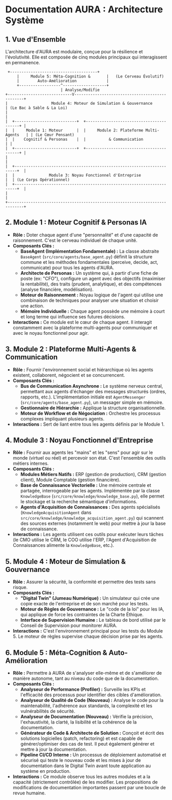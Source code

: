 # Documentation AURA : Architecture Système

## 1. Vue d'Ensemble

L'architecture d'AURA est modulaire, conçue pour la résilience et l'évolutivité. Elle est composée de cinq modules principaux qui interagissent en permanence.

```
 +--------------------------------------+
     |     Module 5: Méta-Cognition &       |   (Le Cerveau Évolutif)
     |        Auto-Amélioration             |
     +------------------^-------------------+
                        | Analyse/Modifie
+----------------------------V------------------------------------------------+
|                   Module 4: Moteur de Simulation & Gouvernance              | (Le Bac à Sable & La Loi)
|                                                                             |
|  +---------------------------+  +-----------------------------------------+ |
|  |     Module 1: Moteur      |  |     Module 2: Plateforme Multi-Agents   | | (Le Cœur Pensant)
|  |    Cognitif & Personas    |  |          & Communication                | |
|  +---------------------------+  +-----------------------------------------+ |
|                                                                             |
|  +-----------------------------------------------------------------------+  |
|  |               Module 3: Noyau Fonctionnel d'Entreprise                |  | (Le Corps Opérationnel)
|  +-----------------------------------------------------------------------+  |
|                                                                             |
+-----------------------------------------------------------------------------+
```

## 2. Module 1 : Moteur Cognitif & Personas IA

*   **Rôle :** Doter chaque agent d'une "personnalité" et d'une capacité de raisonnement. C'est le cerveau individuel de chaque unité.
*   **Composants Clés :**
    *   **BaseAgent (Implémentation Fondamentale) :** La classe abstraite `BaseAgent` (`src/core/agents/base_agent.py`) définit la structure commune et les méthodes fondamentales (perceive, decide, act, communicate) pour tous les agents d'AURA.
    *   **Architecte de Personas :** Un système qui, à partir d'une fiche de poste (ex: "CFO"), configure un agent avec des objectifs (maximiser la rentabilité), des traits (prudent, analytique), et des compétences (analyse financière, modélisation).
    *   **Moteur de Raisonnement :** Noyau logique de l'agent qui utilise une combinaison de techniques pour analyser une situation et choisir une action.
    *   **Mémoire Individuelle :** Chaque agent possède une mémoire à court et long terme qui influence ses futures décisions.
*   **Interactions :** Ce module est le cœur de chaque agent. Il interagit constamment avec la plateforme multi-agents pour communiquer et avec le noyau fonctionnel pour agir.

## 3. Module 2 : Plateforme Multi-Agents & Communication

*   **Rôle :** Fournir l'environnement social et hiérarchique où les agents existent, collaborent, négocient et se concurrencent.
*   **Composants Clés :**
    *   **Bus de Communication Asynchrone :** Le système nerveux central, permettant aux agents d'échanger des messages structurés (ordres, rapports, etc.). L'implémentation initiale est `AgentMessenger` (`src/core/agents/base_agent.py`), un messager simple en mémoire.
    *   **Gestionnaire de Hiérarchie :** Applique la structure organisationnelle.
    *   **Moteur de Workflow et de Négociation :** Orchestre les processus complexes impliquant plusieurs agents.
*   **Interactions :** Sert de liant entre tous les agents définis par le Module 1.

## 4. Module 3 : Noyau Fonctionnel d'Entreprise

*   **Rôle :** Fournir aux agents les "mains" et les "sens" pour agir sur le monde (virtuel ou réel) et percevoir son état. C'est l'ensemble des outils métiers internes.
*   **Composants Clés :**
    *   **Modules Métiers Natifs :** ERP (gestion de production), CRM (gestion client), Module Comptable (gestion financière).
    *   **Base de Connaissance Vectorielle :** Une mémoire centrale et partagée, interrogeable par les agents. Implémentée par la classe `KnowledgeBase` (`src/core/knowledge/knowledge_base.py`), elle permet le stockage et la recherche sémantique d'informations.
    *   **Agents d'Acquisition de Connaissances :** Des agents spécialisés (`KnowledgeAcquisitionAgent` dans `src/core/knowledge/knowledge_acquisition_agent.py`) qui scannent des sources externes (notamment le web) pour mettre à jour la base de connaissance.
*   **Interactions :** Les agents utilisent ces outils pour exécuter leurs tâches (le CMO utilise le CRM, le COO utilise l'ERP, l'Agent d'Acquisition de Connaissances alimente la `KnowledgeBase`, etc.).

## 5. Module 4 : Moteur de Simulation & Gouvernance

*   **Rôle :** Assurer la sécurité, la conformité et permettre des tests sans risque.
*   **Composants Clés :**
    *   **"Digital Twin" (Jumeau Numérique) :** Un simulateur qui crée une copie exacte de l'entreprise et de son marché pour les tests.
    *   **Moteur de Règles de Gouvernance :** Le "code de la loi" pour les IA, qui applique de force les contraintes de la Charte Éthique.
    *   **Interface de Supervision Humaine :** Le tableau de bord utilisé par le Conseil de Supervision pour monitorer AURA.
*   **Interactions :** C'est l'environnement principal pour les tests du Module 5. Le moteur de règles supervise chaque décision prise par les agents.

## 6. Module 5 : Méta-Cognition & Auto-Amélioration

*   **Rôle :** Permettre à AURA de s'analyser elle-même et de s'améliorer de manière autonome, tant au niveau du code que de la documentation.
*   **Composants Clés :**
    *   **Analyseur de Performance (Profiler) :** Surveille les KPIs et l'efficacité des processus pour identifier des cibles d'amélioration.
    *   **Analyseur de Qualité de Code (Nouveau) :** Analyse le code pour la maintenabilité, l'adhérence aux standards, la complexité et les vulnérabilités de sécurité.
    *   **Analyseur de Documentation (Nouveau) :** Vérifie la précision, l'exhaustivité, la clarté, la lisibilité et la cohérence de la documentation.
    *   **Générateur de Code & Architecte de Solution :** Conçoit et écrit des solutions logicielles (patch, refactoring) et est capable de générer/optimiser des cas de test. Il peut également générer et mettre à jour la documentation.
    *   **Pipeline CI/CD Interne :** Un processus de déploiement automatisé et sécurisé qui teste le nouveau code et les mises à jour de documentation dans le Digital Twin avant toute application au système en production.
*   **Interactions :** Ce module observe tous les autres modules et a la capacité (strictement contrôlée) de les modifier. Les propositions de modifications de documentation importantes passent par une boucle de revue humaine.